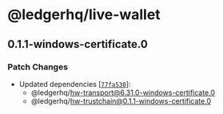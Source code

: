 # @ledgerhq/live-wallet

## 0.1.1-windows-certificate.0

### Patch Changes

- Updated dependencies [[`77fa530`](https://github.com/LedgerHQ/ledger-live/commit/77fa530c8626df94fa7f9c0a8b3a99f2efa7cb11)]:
  - @ledgerhq/hw-transport@6.31.0-windows-certificate.0
  - @ledgerhq/hw-trustchain@0.1.1-windows-certificate.0
